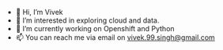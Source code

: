 - 👋 Hi, I’m Vivek
- 👀 I’m interested in exploring cloud and data.
- 🌱 I’m currently working on Openshift and Python
- 📫 You can reach me via email on vivek.99.singh@gmail.com

<!---
vivek99singh/vivek99singh is a ✨ special ✨ repository because its `README.md` (this file) appears on your GitHub profile.
You can click the Preview link to take a look at your changes.
--->

